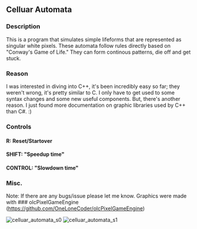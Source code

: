 ## Celluar Automata
### Description

This is a program that simulates simple lifeforms that are represented as singular white pixels. These automata follow rules directly based on "Conway's Game of Life." They can form continous patterns, die off and get stuck.

### Reason

I was interested in diving into C++, it's been incredibly easy so far; they weren't wrong, it's pretty similar to C. I only have to get used to some syntax changes and some new useful components. But, there's another reason. I just found more documentation on graphic libraries used by C++ than C#. :)

### Controls
#### R: Reset/Startover    
#### SHIFT: "Speedup time"    
#### CONTROL: "Slowdown time"    

### Misc.

Note: If there are any bugs/issue please let me know.
Graphics were made with ### olcPixelGameEngine (https://github.com/OneLoneCoder/olcPixelGameEngine)


![celluar_automata_s0](https://user-images.githubusercontent.com/45215785/225775858-f67043bc-c1c0-4db6-a189-b15764efe152.JPG)
![celluar_automata_s1](https://user-images.githubusercontent.com/45215785/225775868-1f47a3a3-58a6-4b3a-b087-5aca5cc03f31.JPG)
